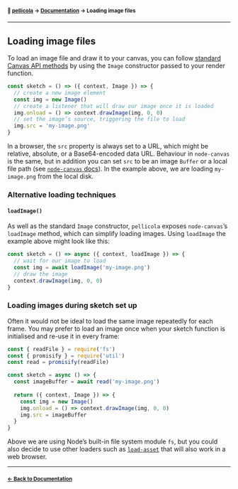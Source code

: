 #### <sup>:movie_camera: [pellicola](../README.md) → [Documentation](./README.md) → Loading image files</sup>

---

## Loading image files

To load an image file and draw it to your canvas, you can follow [standard Canvas API methods][mdn] by using the `Image` constructor passed to your render function.

```js
const sketch = () => ({ context, Image }) => {
  // create a new image element
  const img = new Image()
  // create a listener that will draw our image once it is loaded
  img.onload = () => context.drawImage(img, 0, 0)
  // set the image’s source, triggering the file to load
  img.src = 'my-image.png'
}
```

In a browser, the `src` property is always set to a URL, which might be relative, absolute, or a Base64-encoded data URL. Behaviour in `node-canvas` is the same, but in addition you can set `src` to be an image `Buffer` or a local file path (see [`node-canvas` docs][imgsrc]). In the example above, we are loading `my-image.png` from the local disk.

### Alternative loading techniques

#### `loadImage()`

As well as the standard `Image` constructor, `pellicola` exposes `node-canvas`’s `loadImage` method, which can simplify loading images. Using `loadImage` the example above might look like this:

```js
const sketch = () => async ({ context, loadImage }) => {
  // wait for our image to load
  const img = await loadImage('my-image.png')
  // draw the image
  context.drawImage(img, 0, 0)
}
```

### Loading images during sketch set up

Often it would not be ideal to load the same image repeatedly for each frame. You may prefer to load an image once when your sketch function is initialised and re-use it in every frame:

```js
const { readFile } = require('fs')
const { promisify } = require('util')
const read = promisify(readFile)

const sketch = async () => {
  const imageBuffer = await read('my-image.png')
  
  return ({ context, Image }) => {
    const img = new Image()
    img.onload = () => context.drawImage(img, 0, 0)
    img.src = imageBuffer
  }
}
```

Above we are using Node’s built-in file system module `fs`, but you could also decide to use other loaders such as [`load-asset`][la] that will also work in a web browser.

[mdn]: https://developer.mozilla.org/en-US/docs/Web/API/Canvas_API/Tutorial/Using_images
[imgsrc]: https://github.com/Automattic/node-canvas#imagesrc
[la]: https://www.npmjs.com/package/load-asset

---

#### <sup>[← Back to Documentation](./README.md)
